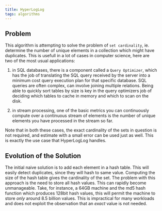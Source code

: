```yaml
---
title: HyperLogLog
tags: algorithms
---
```


## Problem

This algorithm is attempting to solve the problem of `set cardinality`, ie.
determine the number of unique elements in a collection which might have duplicates.
This is usefull in a lot of cases in computer science, here are two of the most
usual applications:

1. in SQL databases, there is a component called a `Query Optimizer`, which has
the job of translating the SQL query received by the server into a minimum cost
query execution plan for that specific database. SQL queries are often complex, can involve
joining multiple relations. Being able to quickly sort tables by size is key in
the query optimizers job of deciding which tables to cache in memory and which to
scan on the disk.

2. in stream processing, one of the basic metrics you can continuously compute
over a continuous stream of elements is the number of unique elements you have
processed in the stream so far.

Note that in both these cases, the exact cardinality of the sets in question is
not required, and estimate with a small error can be used just as well. This is
exactly the use case that HyperLogLog handles.

## Evolution of the Solution

The initial naive solution is to add each element in a hash table. This will
easily detect duplicates, since they will hash to same value. Computing the size
of the hash table gives the cardinality of the set. The problem with this approach
is the need to store all hash values. This can rapidly become unmanageable. Take,
for instance, a 64GB machine and the md5 hash function which produces 128bit hash
values, this will permit the machine to store _only_ around 8.5 billion values.
This is impractical for many workloads and does not exploit the observation that
an _exact_ value is not needed.


